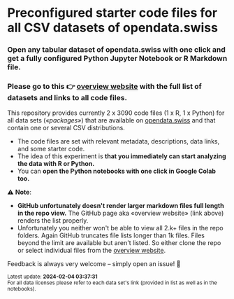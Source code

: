 # Preconfigured starter code files for all CSV datasets of opendata.swiss

### Open any tabular dataset of opendata.swiss with one click and get a fully configured Python Jupyter Notebook or R Markdown file. 

### Please go to this 👉 **[overview website](https://rnckp.github.io/starter-code_opendataswiss/) with the full list of datasets and links to all code files**. 

This repository provides currently 2 x 3090 code files (1 x R, 1 x Python) for all data sets (*«packages»*) that are available on [opendata.swiss](https://opendata.swiss/) and that contain one or several CSV distributions.

- The code files are set with relevant metadata, descriptions, data links, and some starter code. 
- The idea of this experiment is **that you immediately can start analyzing the data with R or Python.** 
- You can **open the Python notebooks with one click in Google Colab too.**

⚠️ **Note**: 
- **GitHub unfortunately doesn't render larger markdown files full length in the repo view.** The GitHub page aka «overview website» (link above) renders the list properly. 
- Unfortunately you neither won't be able to view all 2.k+ files in the repo folders. Again GitHub truncates file lists longer than 1k files. Files beyond the limit are available but aren't listed. So either clone the repo or select individual files from the [overview website](https://rnckp.github.io/starter-code_opendataswiss/).


Feedback is always very welcome – simply open an issue! 🙌

<sub>Latest update: **2024-02-04 03:37:31**</sub><br>
<sub>For all data licenses please refer to each data set's link (provided in list as well as in the notebooks).</sub>

